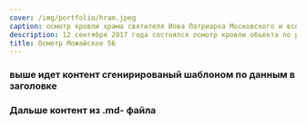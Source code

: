 ```yaml
---
cover: /img/portfolio/hram.jpeg
caption: осмотр кровли храма святителя Иова Патриарха Московского и всея Руси в Кунцеве
description: 12 сентября 2017 года состоялся осмотр кровли объекта по результатам которого можно с уверенностью утверждать...
title: Осмотр Можайское 56
---
```



### выше идет контент сгенирированый шаблоном по данным в заголовке
### Дальше контент из .md- файла

